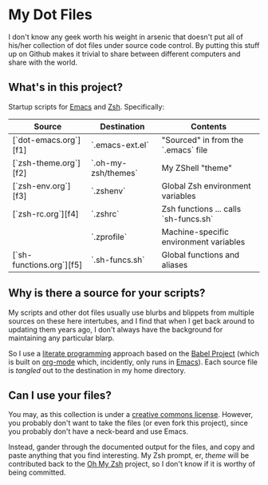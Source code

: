 My Dot Files
============

I don't know any geek worth his weight in arsenic that doesn't put all
of his/her collection of dot files under source code control. By
putting this stuff up on Github makes it trivial to share between
different computers and share with the world.

What's in this project?
-----------------------

Startup scripts for [Emacs][3] and [Zsh][6]. Specifically:

<!-- Why yes, it is a shame that I can't do multimarkdown or org-mode tables -->
<table><thead><tr>
<th>Source</th>
<th>Destination</th>
<th>Contents</th></tr></thead>
<tbody>
<tr><td>
   [`dot-emacs.org`][f1]
</td><td>
  `.emacs-ext.el`
</td><td>
  "Sourced" in from the `.emacs` file
</td></tr><tr><td>
  [`zsh-theme.org`][f2]
</td><td>
  `.oh-my-zsh/themes`
</td><td>
  My ZShell "theme" 
</td></tr><tr><td>
  [`zsh-env.org`][f3]
</td><td>
  `.zshenv`
</td><td>
  Global Zsh environment variables
</td></tr><tr><td>
  [`zsh-rc.org`][f4]
</td><td>
  `.zshrc`
</td><td>
  Zsh functions ... calls `sh-funcs.sh`
</td></tr><tr><td>
</td><td>
  `.zprofile`
</td><td>
  Machine-specific environment variables
</td></tr><tr><td>
  [`sh-functions.org`][f5]
</td><td>
  `.sh-funcs.sh`
</td><td>
  Global functions and aliases
</td></tr></tbody></table>

  [f1]: http://howardabrams.com/projects/dot-files/dot-emacs.html
  [f2]: http://howardabrams.com/projects/dot-files/zsh-theme.html
  [f3]: http://howardabrams.com/projects/dot-files/zsh-env.html
  [f4]: http://howardabrams.com/projects/dot-files/zsh-rc.html
  [f5]: http://howardabrams.com/projects/dot-files/sh-functions.html


Why is there a source for your scripts?
----------------------------------

My scripts and other dot files usually use blurbs and blippets from
multiple sources on these here intertubes, and I find that when I get
back around to updating them years ago, I don't always have the
background for maintaining any particular blarp.

So I use a [literate programming][0] approach based on the
[Babel Project][1] (which is built on [org-mode][2] which, incidently,
only runs in [Emacs][3]). Each source file is *tangled* out to the
destination in my home directory.
  
Can I use your files?
---------------------

You may, as this collection is under a [creative commons license][4].
However, you probably don't want to take the files (or even fork this
project), since you probably don't have a neck-beard and use Emacs.

Instead, gander through the documented output for the files, and copy
and paste anything that you find interesting. My Zsh prompt, er,
*theme* will be contributed back to the [Oh My Zsh][5] project, so I
don't know if it is worthy of being committed.

  [0]: http://en.wikipedia.org/wiki/Literate_programming
  [1]: http://orgmode.org/worg/org-contrib/babel/intro.html
  [2]: http://orgmode.org
  [3]: http://www.gnu.org/software/emacs/
  [4]: http://creativecommons.org/licenses/by/3.0/
  [5]: https://github.com/robbyrussell/oh-my-zsh
  [6]: http://zsh.sourceforge.net

